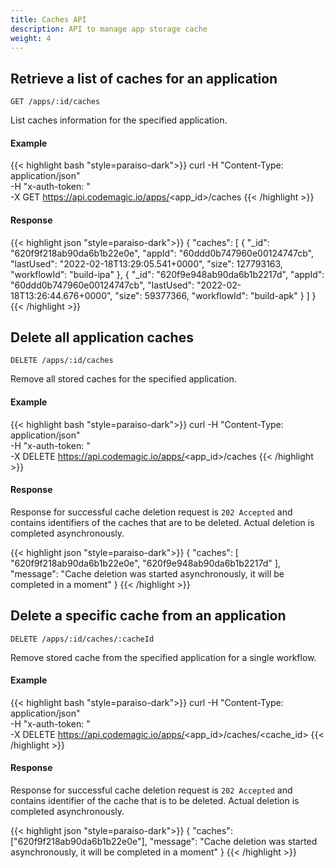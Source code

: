 ```yaml
---
title: Caches API
description: API to manage app storage cache
weight: 4
---
```


## Retrieve a list of caches for an application

`GET /apps/:id/caches`

List caches information for the specified application.

#### Example

{{< highlight bash "style=paraiso-dark">}}
curl -H "Content-Type: application/json" \
     -H "x-auth-token: <API Token>" \
     -X GET https://api.codemagic.io/apps/<app_id>/caches
{{< /highlight >}}

#### Response

{{< highlight json "style=paraiso-dark">}}
{
  "caches": [
    {
      "_id": "620f9f218ab90da6b1b22e0e",
      "appId": "60ddd0b747960e00124747cb",
      "lastUsed": "2022-02-18T13:29:05.541+0000",
      "size": 127793163,
      "workflowId": "build-ipa"
    },
    {
      "_id": "620f9e948ab90da6b1b2217d",
      "appId": "60ddd0b747960e00124747cb",
      "lastUsed": "2022-02-18T13:26:44.676+0000",
      "size": 59377366,
      "workflowId": "build-apk"
    }
  ]
}
{{< /highlight >}}

## Delete all application caches

`DELETE /apps/:id/caches`

Remove all stored caches for the specified application.

#### Example

{{< highlight bash "style=paraiso-dark">}}
curl -H "Content-Type: application/json" \
     -H "x-auth-token: <API Token>" \
     -X DELETE https://api.codemagic.io/apps/<app_id>/caches
{{< /highlight >}}

#### Response

Response for successful cache deletion request is `202 Accepted` and contains identifiers of the caches that are to be deleted. Actual deletion is completed asynchronously. 

{{< highlight json "style=paraiso-dark">}}
{
  "caches": [
    "620f9f218ab90da6b1b22e0e",
    "620f9e948ab90da6b1b2217d"
  ],
  "message": "Cache deletion was started asynchronously, it will be completed in a moment"
}
{{< /highlight >}}

## Delete a specific cache from an application

`DELETE /apps/:id/caches/:cacheId`

Remove stored cache from the specified application for a single workflow.

#### Example

{{< highlight bash "style=paraiso-dark">}}
curl -H "Content-Type: application/json" \
     -H "x-auth-token: <API Token>" \
     -X DELETE https://api.codemagic.io/apps/<app_id>/caches/<cache_id>
{{< /highlight >}}

#### Response

Response for successful cache deletion request is `202 Accepted` and contains identifier of the cache that is to be deleted. Actual deletion is completed asynchronously. 

{{< highlight json "style=paraiso-dark">}}
{
  "caches": ["620f9f218ab90da6b1b22e0e"],
  "message": "Cache deletion was started asynchronously, it will be completed in a moment"
}
{{< /highlight >}}

